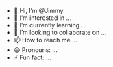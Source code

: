 - 👋 Hi, I’m @Jimmy
- 👀 I’m interested in ...
- 🌱 I’m currently learning ...
- 💞️ I’m looking to collaborate on ...
- 📫 How to reach me ...
- 😄 Pronouns: ...
- ⚡ Fun fact: ...

<!---
JimmyCodeDao/JimmyCodeDao is a ✨ special ✨ repository because its `README.md` (this file) appears on your GitHub profile.
You can click the Preview link to take a look at your changes.
--->
